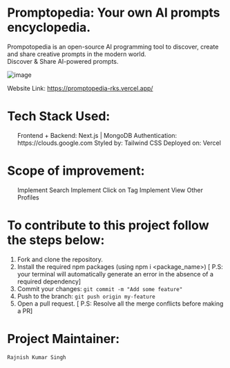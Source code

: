 # Promptopedia: Your own AI prompts encyclopedia.

Prompotopedia is an open-source AI programming tool to discover, create and share creative prompts in the modern world.
<br/>
Discover & Share AI-powered prompts.
<br/>

![image](https://github.com/rks-031/Promptopedia/assets/103258259/12c1e86e-0869-4ed9-bf08-70fbde641822)

Website Link: https://promptopedia-rks.vercel.app/

# Tech Stack Used:

<ul>
  Frontend + Backend: Next.js | MongoDB
  Authentication: https://clouds.google.com
  Styled by: Tailwind CSS
  Deployed on: Vercel
</ul>

# Scope of improvement:

<ul>
  Implement Search
  Implement Click on Tag
  Implement View Other Profiles
</ul>

# To contribute to this project follow the steps below:
  1. Fork and clone the repository.<br/>
  2. Install the required npm packages (using npm i <package_name>) [ P.S: your terminal will automatically generate an error in the absence of a required dependency]<br/>
  3. Commit your changes:  `git commit -m "Add some feature"`<br/>
  4. Push to the branch: `git push origin my-feature`<br/>
  5. Open a pull request. [ P.S: Resolve all the merge conflicts before making a PR]<br/>


# Project Maintainer:
<a href="https://github.com/rks-031" style="text-decoration: none">`Rajnish Kumar Singh`</a>

